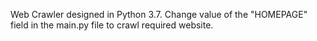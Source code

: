 Web Crawler designed in Python 3.7. Change value of the "HOMEPAGE" field in the main.py file to crawl required website.

